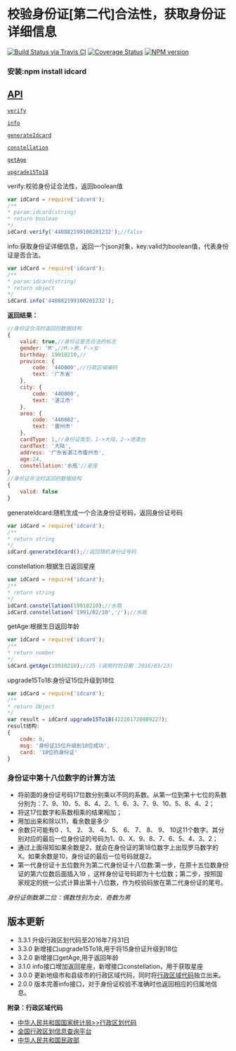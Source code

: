 # 校验身份证[第二代]合法性，获取身份证详细信息

[![Build Status via Travis CI](https://travis-ci.org/navyxie/idcard.svg?branch=master)](https://travis-ci.org/navyxie/idcard) [![Coverage Status](https://coveralls.io/repos/github/navyxie/idcard/badge.svg?branch=master)](https://coveralls.io/github/navyxie/idcard?branch=master) [![NPM version](https://badge.fury.io/js/idcard.png)](http://badge.fury.io/js/idcard)

### 安装:npm install idcard

## [API](#API)

[`verify`](#verify)

[`info`](#info)

[`generateIdcard`](#generateIdcard)

[`constellation`](#constellation)

[`getAge`](#getAge)

[`upgrade15To18`](#upgrade15To18)

<a name="verify" />
verify:校验身份证合法性，返回boolean值

```js
var idCard = require('idcard');
/**
* param:idcard(string)
* return boolean
*/
idCard.verify('440882199100201232');//false
```

<a name="info" />
info:获取身份证详细信息，返回一个json对象，key:valid为boolean值，代表身份证是否合法。

```js
var idCard = require('idcard');
/**
* param:idcard(string)
* return object
*/
idCard.info('440882199100201232');
```
**返回结果：**

```js
//身份证合法时返回的数据结构
{ 
	valid: true,//身份证是否合法的标志
	gender: 'M',//M->男，F->女
	birthday: 19910210,//
	province: {
		code: '440000',//行政区域编码
		text: '广东省' 
	},
	city: { 
		code: '440800', 
		text: '湛江市' 
	},
	area: { 
		code: '440882', 
		text: '雷州市' 
	},
	cardType: 1,//身份证类型，1->大陆，2->港澳台
	cardText: '大陆',
	address: '广东省湛江市雷州市',
	age:24,
	constellation:'水瓶'//星座 
}
//身份证非法时返回的数据结构
{
	valid: false
}
```

<a name="generateIdcard" />
generateIdcard:随机生成一个合法身份证号码，返回身份证号码

```js
var idCard = require('idcard');
/**
* return string
*/
idCard.generateIdcard();//返回随机身份证号码
```

<a name="constellation" />
constellation:根据生日返回星座

```js
var idCard = require('idcard');
/**
* return string
*/
idCard.constellation(19910210);//水瓶
idCard.constellation('1991/02/10','/');//水瓶
```

<a name="getAge" />
getAge:根据生日返回年龄

```js
var idCard = require('idcard');
/**
* return number
*/
idCard.getAge(19910210);//25 (调用时的日期：2016/03/23)
```

<a name="upgrade15To18" />
upgrade15To18:身份证15位升级到18位

```js
var idCard = require('idcard');
/**
* return Object
*/
var result = idCard.upgrade15To18(422201720809227);
result结构:
{
	code: 0,
	msg: '身份证15位升级到18位成功',
	card: '18位的身份证'
}
```


### 身份证中第十八位数字的计算方法

- 将前面的身份证号码17位数分别乘以不同的系数。从第一位到第十七位的系数分别为：7、9、10、5、8、4、2、1、6、3、7、9、10、5、8、4、2； 
- 将这17位数字和系数相乘的结果相加； 
- 用加出来和除以11，看余数是多少
- 余数只可能有0 、1、 2、 3、 4、 5、 6、 7、 8、 9、 10这11个数字。其分别对应的最后一位身份证的号码为1、0、X、9、8、7、6、5、4、3、2； 
- 通过上面得知如果余数是2，就会在身份证的第18位数字上出现罗马数字的Ⅹ。如果余数是10，身份证的最后一位号码就是2。
- 第一代身份证十五位数升为第二代身份证十八位数:第一步，在原十五位数身份证的第六位数后面插入19 ，这样身份证号码即为十七位数；第二步，按照国家规定的统一公式计算出第十八位数，作为校验码放在第二代身份证的尾号。

*身份证倒数第二位：偶数性别为女，奇数为男*


## 版本更新
- 3.3.1 升级行政区划代码至2016年7月31日
- 3.3.0 新增接口upgrade15To18,用于将15身份证升级到18位
- 3.2.0 新增接口getAge,用于返回年龄
- 3.1.0 info接口增加返回星座，新增接口constellation，用于获取星座
- 3.0.0 更新地级市和县级市的行政区域代码，同时将[行政区域代码](./lib/province_city_area_code.js)独立出来。
- 2.0.0 版本完善info接口，对于身份证校验不准确时也返回相应的归属地信息。

**附录：行政区域代码**

- [中华人民共和国国家统计局>>行政区划代码](http://www.stats.gov.cn/tjsj/tjbz/xzqhdm/)
- [全国行政区划信息查询平台](http://xzqh.mca.gov.cn/map)
- [中华人民共和国民政部](http://www.mca.gov.cn/article/sj/tjbz/a/)
